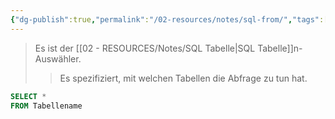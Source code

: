 ```yaml
---
{"dg-publish":true,"permalink":"/02-resources/notes/sql-from/","tags":["code/SQL"],"noteIcon":"","updated":"2025-08-26T16:35:07.687+02:00"}
---
```


>Es ist der [[02 - RESOURCES/Notes/SQL Tabelle\|SQL Tabelle]]n-Auswähler.
>>Es spezifiziert, mit welchen Tabellen die Abfrage zu tun hat.

```sql
SELECT *
FROM Tabellename
```